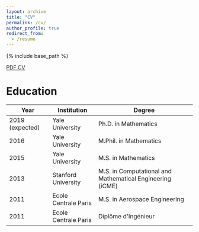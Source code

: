 ```yaml
---
layout: archive
title: "CV"
permalink: /cv/
author_profile: true
redirect_from:
  - /resume
---
```


{% include base_path %}

[PDF CV](files/math_cv.pdf)

Education
======

|Year|Institution|Degree|   
|---|---|---|  
|2019 (expected)|Yale University|Ph.D. in Mathematics|  
|2016|Yale University|M.Phil. in Mathematics|  
|2015|Yale University|M.S. in Mathematics|  
|2013|Stanford University|M.S. in Computational and Mathematical Engineering (iCME)|  
|2011|Ecole Centrale Paris|M.S. in Aerospace Engineering|  
|2011|Ecole Centrale Paris|Diplôme d'Ingénieur|  
